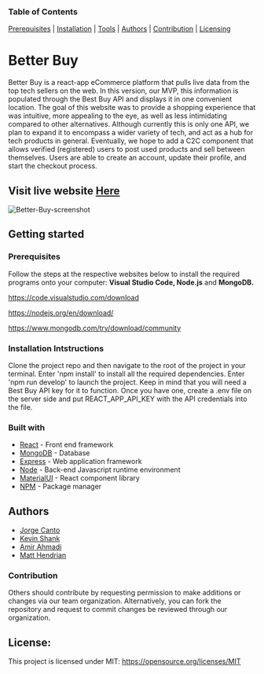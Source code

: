  ### Table of Contents 
 [Prerequisites](#prerequisites) | [Installation](#installation-intstructions) | [Tools](#built-with) | [Authors](#authors) | [Contribution](#contribution) | [Licensing](#licensing) 

# Better Buy 
 
   Better Buy is a react-app eCommerce platform that pulls live data from the top tech sellers on the web. In this version, our MVP, this information is populated through the Best Buy API and displays it in one convenient location. The goal of this website was to provide a shopping experience that was intuitive, more appealing to the eye, as well as less intimidating compared to other alternatives. Although currently this is only one API, we plan to expand it to encompass a wider variety of tech, and act as a hub for tech products in general. Eventually, we hope to add a C2C component that allows verified (registered) users to post used products and sell between themselves. Users are able to create an account, update their profile, and start the checkout process. 
   
  ## Visit live website [Here](https://precious-alpaca-db7d9e.netlify.app/)
   
  ![Better-Buy-screenshot](https://user-images.githubusercontent.com/84198162/150409462-192c9e3d-3b55-4587-9cf0-bbbde5d50e61.png)
  
   
 ## Getting started
    
 ### Prerequisites
    
 Follow the steps at the respective websites below to install the required programs onto your computer: **Visual Studio Code, Node.js** and **MongoDB.**

 https://code.visualstudio.com/download


 https://nodejs.org/en/download/


 https://www.mongodb.com/try/download/community

 

### Installation Intstructions
 Clone the project repo and then navigate to the root of the project in your terminal. Enter 'npm install' to install all the required dependencies. Enter 'npm run develop' to launch the project. Keep in mind that you will need a Best Buy API key for it to function. Once you have one, create a .env file on the server side and put REACT_APP_API_KEY with the API credentials into the file.

### Built with
- [React](https://reactjs.org/) - Front end framework
- [MongoDB](https://www.mongodb.com/) - Database
- [Express](https://expressjs.com/) - Web application framework
- [Node](https://nodejs.org/en/) - Back-end Javascript runtime environment
- [MaterialUI](https://mui.com/) - React component library
-  [NPM](https://www.npmjs.com/) - Package manager

## Authors
* [Jorge Canto](https://github.com/jcant770)
* [Kevin Shank](https://github.com/Bluekev22)
* [Amir Ahmadi](https://github.com/eamahma)
* [Matt Hendrian](https://github.com/matthendrian)

### Contribution
  Others should contribute by requesting permission to make additions or changes via our team organization. Alternatively, you can fork the repository and request to commit changes be reviewed through our organization. 

## License:
This project is licensed under MIT: https://opensource.org/licenses/MIT

 
